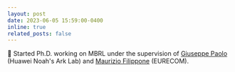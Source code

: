 ```yaml
---
layout: post
date: 2023-06-05 15:59:00-0400
inline: true
related_posts: false
---
```


🎉 Started Ph.D. working on MBRL under the supervision of <a href="https://scholar.google.com/citations?user=khT6tDsAAAAJ&hl=en">Giuseppe Paolo</a> (Huawei Noah's Ark Lab) and <a href="https://scholar.google.com/citations?user=ILUeAloAAAAJ&hl=en">Maurizio Filippone</a> (EURECOM).

